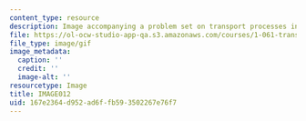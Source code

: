 ```yaml
---
content_type: resource
description: Image accompanying a problem set on transport processes in the environment.
file: https://ol-ocw-studio-app-qa.s3.amazonaws.com/courses/1-061-transport-processes-in-the-environment-fall-2008/167e2364d952ad6ffb593502267e76f7_IMAGE012.GIF
file_type: image/gif
image_metadata:
  caption: ''
  credit: ''
  image-alt: ''
resourcetype: Image
title: IMAGE012
uid: 167e2364-d952-ad6f-fb59-3502267e76f7
---
```

